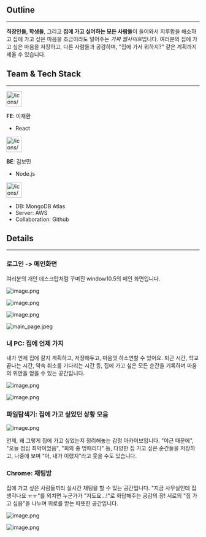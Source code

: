 ## Outline

---

**직장인들, 학생들**, 그리고 **집에 가고 싶어하는 모든 사람들**이 들어와서 지루함을 해소하고 집에 가고 싶은 마음을 조금이라도 덜어주는 *가짜 웹사이트*입니다. 여러분의 집에 가고 싶은 마음을 저장하고, 다른 사람들과 공감하며, "집에 가서 뭐하지?" 같은 계획까지 세울 수 있습니다. 

## Team & Tech Stack

---

<aside>
<img src="/icons/computer_blue.svg" alt="/icons/computer_blue.svg" width="40px" />

**FE**: 이재환

- React
</aside>

<aside>
<img src="/icons/server_blue.svg" alt="/icons/server_blue.svg" width="40px" />

**BE**: 김보민

- Node.js
</aside>

<aside>
<img src="/icons/gear_blue.svg" alt="/icons/gear_blue.svg" width="40px" />

- DB: MongoDB Atlas
- Server: AWS
- Collaboration: Github
</aside>

## Details

---

### 로그인 -> 메인화면

여러분의 개인 데스크탑처럼 꾸며진 window10.5의 메인 화면입니다.

![image.png](https://prod-files-secure.s3.us-west-2.amazonaws.com/f6cb388f-3934-47d6-9928-26d2e10eb0fc/009a0033-e232-4071-aa10-81c479bef831/image.png)

![image.png](https://prod-files-secure.s3.us-west-2.amazonaws.com/f6cb388f-3934-47d6-9928-26d2e10eb0fc/c998ecac-48f7-4797-87ea-570621d70607/image.png)

![image.png](https://prod-files-secure.s3.us-west-2.amazonaws.com/f6cb388f-3934-47d6-9928-26d2e10eb0fc/2578ef5f-cfa6-406f-b87c-5213d092cd48/image.png)

![main_page.jpeg](https://prod-files-secure.s3.us-west-2.amazonaws.com/f6cb388f-3934-47d6-9928-26d2e10eb0fc/54f4812b-2a3c-4ee9-b713-27a1c639c674/main_page.jpeg)

### 내 PC: 집에 언제 가지

내가 언제 집에 갈지 계획하고, 저장해두고, 마음껏 하소연할 수 있어요. 퇴근 시간, 학교 끝나는 시간, 약속 취소를 기다리는 시간 등, 집에 가고 싶은 모든 순간을 기록하며 마음의 위안을 얻을 수 있는 공간입니다.

![image.png](https://prod-files-secure.s3.us-west-2.amazonaws.com/f6cb388f-3934-47d6-9928-26d2e10eb0fc/9d951c03-d231-438e-99a0-33c589599938/image.png)

![image.png](https://prod-files-secure.s3.us-west-2.amazonaws.com/f6cb388f-3934-47d6-9928-26d2e10eb0fc/2e318dcf-8713-478d-9d66-cb384bf645e9/image.png)

### 파일탐색기: 집에 가고 싶었던 상황 모음

![image.png](https://prod-files-secure.s3.us-west-2.amazonaws.com/f6cb388f-3934-47d6-9928-26d2e10eb0fc/23d6a296-b09f-4538-9a38-68e6e67560ae/image.png)

언제, 왜 그렇게 집에 가고 싶었는지 정리해놓는 감정 아카이브입니다. "야근 때문에", "오늘 점심 최악이었음", "회의 중 멍때리다" 등, 다양한 집 가고 싶은 순간들을 저장하고, 나중에 보며 "아, 내가 이랬지"라고 웃을 수도 있습니다.

### Chrome: 채팅방

집에 가고 싶은 사람들끼리 실시간 채팅을 할 수 있는 공간입니다. "지금 사무실인데 집 생각나요 ㅠㅠ"를 외치면 누군가가 "저도요...!"로 화답해주는 공감의 장! 서로의 "집 가고 싶음"을 나누며 위로를 받는 따뜻한 공간입니다. 

![image.png](https://prod-files-secure.s3.us-west-2.amazonaws.com/f6cb388f-3934-47d6-9928-26d2e10eb0fc/23ec9070-6d8c-40da-97be-8ab234dcd7c8/image.png)

![image.png](https://prod-files-secure.s3.us-west-2.amazonaws.com/f6cb388f-3934-47d6-9928-26d2e10eb0fc/5f4361d0-14c0-4c30-b114-5c741ed25c5e/image.png)
